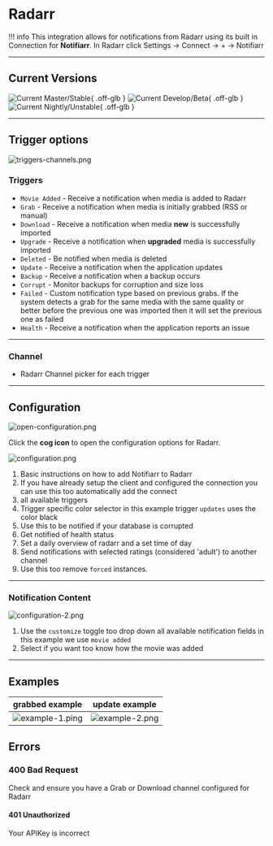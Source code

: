 # Radarr

!!! info
     This integration allows for notifications from Radarr using its built in Connection for **Notifiarr**. In Radarr click Settings → Connect → <kb>+</kb> → Notifiarr

---

## Current Versions

![Current Master/Stable](https://img.shields.io/badge/dynamic/json?color=526cfe&style=for-the-badge&label=Master&query=%24%5B0%5D.version&url=https://radarr.servarr.com/v1/update/master/changes){ .off-glb }
![Current Develop/Beta](https://img.shields.io/badge/dynamic/json?color=526cfe&style=for-the-badge&label=Develop&query=%24%5B0%5D.version&url=https://radarr.servarr.com/v1/update/develop/changes){ .off-glb }
![Current Nightly/Unstable](https://img.shields.io/badge/dynamic/json?color=526cfe&style=for-the-badge&label=Nightly&query=%24%5B0%5D.version&url=https://radarr.servarr.com/v1/update/nightly/changes){ .off-glb }

---

## Trigger options

![triggers-channels.png](../../assets/screenshots/integrations/radarr/triggers-channels.png)

### Triggers

- `Movie Added` - Receive a notification when media is added to Radarr
- `Grab` - Receive a notification when media is initially grabbed (RSS or manual)
- `Download` - Receive a notification when media **new** is successfully imported
- `Upgrade` - Receive a notification when **upgraded** media is successfully imported
- `Deleted` - Be notified when media is deleted
- `Update` - Receive a notification when the application updates
- `Backup` - Receive a notification when a backup occurs
- `Corrupt` - Monitor backups for corruption and size loss
- `Failed` - Custom notification type based on previous grabs. If the system detects a grab for the same media with the same quality or better before the previous one was imported then it will set the previous one as failed
- `Health` - Receive a notification when the application reports an issue

---

### Channel

- Radarr Channel picker for each trigger

---

## Configuration

![open-configuration.png](../../assets/screenshots/integrations/radarr/open-configuration.png)

Click the **cog icon** to open the configuration options for Radarr.

![configuration.png](../../assets/screenshots/integrations/radarr/configuration.png)

1. Basic instructions on how to add Notifiarr to Radarr
2. If you have already setup the client and configured the connection you can use this too automatically add the connect
3. all available triggers
4. Trigger specific color selector in this example trigger `updates` uses the color black
5. Use this to be notified if your database is corrupted
6. Get notified of health status
7. Set a daily overview of radarr and a set time of day
8. Send notifications with selected ratings (considered 'adult') to another channel
9. Use this too remove `forced` instances.

---

### Notification Content

![configuration-2.png](../../assets/screenshots/integrations/radarr/configuration-2.png)

1. Use the `customize` toggle too drop down all available notification fields in this example we use `movie added`
2. Select if you want too know how the movie was added

---

## Examples

grabbed example             |  update example
:-------------------------:|:-------------------------:
![example-1.ping](../../assets/screenshots/integrations/radarr/example-1.png)  |  ![example-2.png](../../assets/screenshots/integrations/radarr/example-2.png)

## Errors

### 400 Bad Request

Check and ensure you have a Grab or Download channel configured for Radarr

#### 401 Unauthorized

Your APIKey is incorrect
